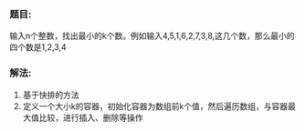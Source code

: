 ### 题目: <br>
输入n个整数，找出最小的k个数。例如输入4,5,1,6,2,7,3,8,这几个数，那么最小的四个数是1,2,3,4<br>

### 解法:<br>
1. 基于快排的方法 <br>
2. 定义一个大小k的容器，初始化容器为数组前k个值，然后遍历数组，与容器最大值比较，进行插入、删除等操作
